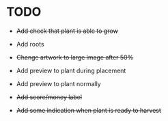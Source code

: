 #  TODO

* ~~Add check that plant is able to grow~~

* Add roots

* ~~Change artwork to large image after 50%~~

* Add preview to plant during placement

* Add preview to plant normally

* ~~Add score/money label~~

* ~~Add some indication when plant is ready to harvest~~
